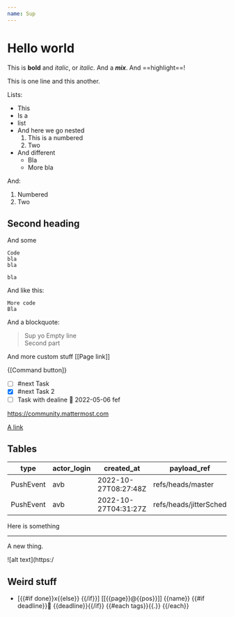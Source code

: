 ```yaml
---
name: Sup
---
```


# Hello world

This is **bold** and _italic_, or _italic_. And a **_mix_**. And ==highlight==!

This is one line and this another.

Lists:

- This
- Is a
- list
- And here we go nested
  1. This is a numbered
  2. Two
- And different
  - Bla
  - More bla

And:

1. Numbered
2. Two

## Second heading

And some

```
Code
bla
bla

bla
```

And like this:

    More code
    Bla

And a blockquote:

> Sup yo Empty line\
> Second part

<!-- this is a comment -->

And more custom stuff [[Page link]]

{[Command button]}

- [ ] #next Task
- [x] #next Task 2
- [ ] Task with dealine 📅 2022-05-06 fef

https://community.mattermost.com

[A link](https://silverbullet.md)

## Tables

| type      | actor_login | created_at           | payload_ref            |
| --------- | ----------- | -------------------- | ---------------------- |
| PushEvent | avb         | 2022-10-27T08:27:48Z | refs/heads/master      |
| PushEvent | avb         | 2022-10-27T04:31:27Z | refs/heads/jitterSched |

Here is something

---

A new thing.

![alt text](https:/

## Weird stuff

- [{{#if done}}x{{else}} {{/if}}] [[{{page}}@{{pos}}]] {{name}} {{#if
  deadline}}📅 {{deadline}}{{/if}} {{#each tags}}{{.}} {{/each}}
